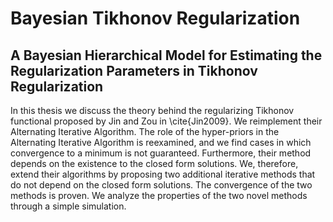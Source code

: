 # Bayesian Tikhonov Regularization
## A Bayesian Hierarchical Model for Estimating the Regularization Parameters in Tikhonov Regularization

In this thesis we discuss the theory behind the regularizing Tikhonov functional proposed by Jin and Zou in \cite{Jin2009}. We reimplement their Alternating Iterative Algorithm. The role of the hyper-priors in the Alternating Iterative Algorithm is reexamined, and we find cases in which convergence to a minimum is not guaranteed. Furthermore, their method depends on the existence to the closed form solutions. We, therefore, extend their algorithms by proposing two additional iterative methods that do not depend on the closed form solutions. The convergence of the two methods is proven. We analyze the properties of the two novel methods through a simple simulation.
